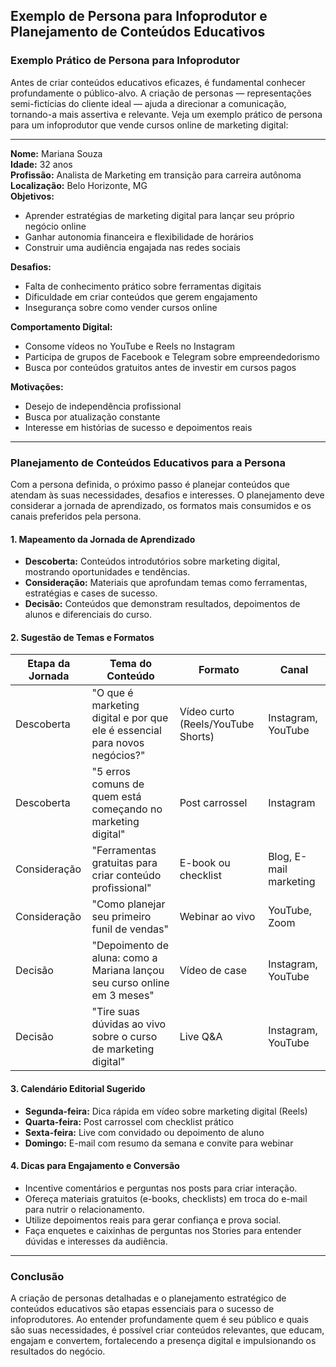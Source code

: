 
## Exemplo de Persona para Infoprodutor e Planejamento de Conteúdos Educativos

### Exemplo Prático de Persona para Infoprodutor

Antes de criar conteúdos educativos eficazes, é fundamental conhecer profundamente o público-alvo. A criação de personas — representações semi-fictícias do cliente ideal — ajuda a direcionar a comunicação, tornando-a mais assertiva e relevante. Veja um exemplo prático de persona para um infoprodutor que vende cursos online de marketing digital:

---

**Nome:** Mariana Souza  
**Idade:** 32 anos  
**Profissão:** Analista de Marketing em transição para carreira autônoma  
**Localização:** Belo Horizonte, MG  
**Objetivos:**  
- Aprender estratégias de marketing digital para lançar seu próprio negócio online  
- Ganhar autonomia financeira e flexibilidade de horários  
- Construir uma audiência engajada nas redes sociais  

**Desafios:**  
- Falta de conhecimento prático sobre ferramentas digitais  
- Dificuldade em criar conteúdos que gerem engajamento  
- Insegurança sobre como vender cursos online  

**Comportamento Digital:**  
- Consome vídeos no YouTube e Reels no Instagram  
- Participa de grupos de Facebook e Telegram sobre empreendedorismo  
- Busca por conteúdos gratuitos antes de investir em cursos pagos  

**Motivações:**  
- Desejo de independência profissional  
- Busca por atualização constante  
- Interesse em histórias de sucesso e depoimentos reais  

---

### Planejamento de Conteúdos Educativos para a Persona

Com a persona definida, o próximo passo é planejar conteúdos que atendam às suas necessidades, desafios e interesses. O planejamento deve considerar a jornada de aprendizado, os formatos mais consumidos e os canais preferidos pela persona.

#### 1. **Mapeamento da Jornada de Aprendizado**

- **Descoberta:** Conteúdos introdutórios sobre marketing digital, mostrando oportunidades e tendências.
- **Consideração:** Materiais que aprofundam temas como ferramentas, estratégias e cases de sucesso.
- **Decisão:** Conteúdos que demonstram resultados, depoimentos de alunos e diferenciais do curso.

#### 2. **Sugestão de Temas e Formatos**

| Etapa da Jornada | Tema do Conteúdo | Formato | Canal |
|------------------|------------------|---------|-------|
| Descoberta | "O que é marketing digital e por que ele é essencial para novos negócios?" | Vídeo curto (Reels/YouTube Shorts) | Instagram, YouTube |
| Descoberta | "5 erros comuns de quem está começando no marketing digital" | Post carrossel | Instagram |
| Consideração | "Ferramentas gratuitas para criar conteúdo profissional" | E-book ou checklist | Blog, E-mail marketing |
| Consideração | "Como planejar seu primeiro funil de vendas" | Webinar ao vivo | YouTube, Zoom |
| Decisão | "Depoimento de aluna: como a Mariana lançou seu curso online em 3 meses" | Vídeo de case | Instagram, YouTube |
| Decisão | "Tire suas dúvidas ao vivo sobre o curso de marketing digital" | Live Q&A | Instagram, YouTube |

#### 3. **Calendário Editorial Sugerido**

- **Segunda-feira:** Dica rápida em vídeo sobre marketing digital (Reels)
- **Quarta-feira:** Post carrossel com checklist prático
- **Sexta-feira:** Live com convidado ou depoimento de aluno
- **Domingo:** E-mail com resumo da semana e convite para webinar

#### 4. **Dicas para Engajamento e Conversão**

- Incentive comentários e perguntas nos posts para criar interação.
- Ofereça materiais gratuitos (e-books, checklists) em troca do e-mail para nutrir o relacionamento.
- Utilize depoimentos reais para gerar confiança e prova social.
- Faça enquetes e caixinhas de perguntas nos Stories para entender dúvidas e interesses da audiência.

---

### Conclusão

A criação de personas detalhadas e o planejamento estratégico de conteúdos educativos são etapas essenciais para o sucesso de infoprodutores. Ao entender profundamente quem é seu público e quais são suas necessidades, é possível criar conteúdos relevantes, que educam, engajam e convertem, fortalecendo a presença digital e impulsionando os resultados do negócio.
```
